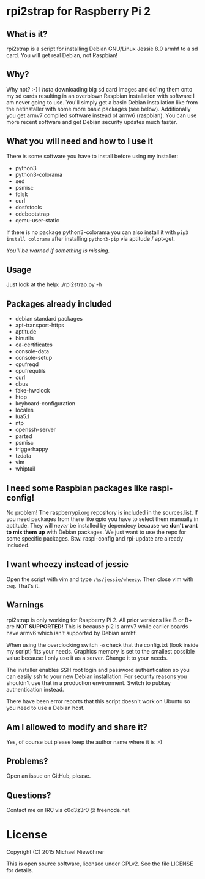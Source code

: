# rpi2strap for Raspberry Pi 2

## What is it?
rpi2strap is a script for installing Debian GNU/Linux Jessie 8.0 armhf to a sd card. You will get real Debian, not Raspbian!

## Why?
Why not? :-) I *hate* downloading big sd card images and dd'ing them onto my sd cards resulting in an overblown Raspbian installation with software I am never going to use. You'll simply get a basic Debian installation like from the netinstaller with some more basic packages (see below). Additionally you get armv7 compiled software instead of armv6 (raspbian). You can use more recent software and get Debian security updates much faster.

## What you will need and how to I use it
There is some software you have to install before using my installer:

* python3
* python3-colorama
* sed
* psmisc
* fdisk
* curl
* dosfstools
* cdebootstrap
* qemu-user-static

If there is no package python3-colorama you can also install it with `pip3 install colorama` after installing `python3-pip` via aptitude / apt-get.

*You'll be warned if something is missing.*

## Usage
Just look at the help: ./rpi2strap.py -h

## Packages already included
* debian standard packages
* apt-transport-https
* aptitude
* binutils
* ca-certificates
* console-data
* console-setup
* cpufreqd
* cpufrequtils
* curl
* dbus
* fake-hwclock
* htop
* keyboard-configuration
* locales
* lua5.1
* ntp
* openssh-server
* parted
* psmisc
* triggerhappy
* tzdata
* vim
* whiptail

## I need some Raspbian packages like raspi-config!
No problem! The raspberrypi.org repository is included in the sources.list. If you need packages from there like gpio you have to select them manually in aptitude. They will *never* be installed by dependecy because we **don't want to mix them up** with Debian packages. We just want to use the repo for some specific packages. Btw. raspi-config and rpi-update are already included.

## I want wheezy instead of jessie
Open the script with vim and type `:%s/jessie/wheezy`. Then close vim with `:wq`. That's it.

## Warnings
rpi2strap is only working for Raspberry Pi 2. All prior versions like B or B+ are **NOT SUPPORTED!** This is because pi2 is armv7 while earlier boards have armv6 which isn't supported by Debian armhf.

When using the overclocking switch `-o` check that the config.txt (look inside my script) fits your needs. Graphics memory is set to the smallest possible value because I only use it as a server. Change it to your needs.

The installer enables SSH root login and password authentication so you can easily ssh to your new Debian installation. For security reasons you shouldn't use that in a production environment. Switch to pubkey authentication instead.

There have been error reports that this script doesn't work on Ubuntu so you need to use a Debian host.

## Am I allowed to modify and share it?
Yes, of course but please keep the author name where it is :-)

## Problems?
Open an issue on GitHub, please.

## Questions?
Contact me on IRC via c0d3z3r0 @ freenode.net

# License

Copyright (C) 2015 Michael Niewöhner

This is open source software, licensed under GPLv2. See the file LICENSE for details.
